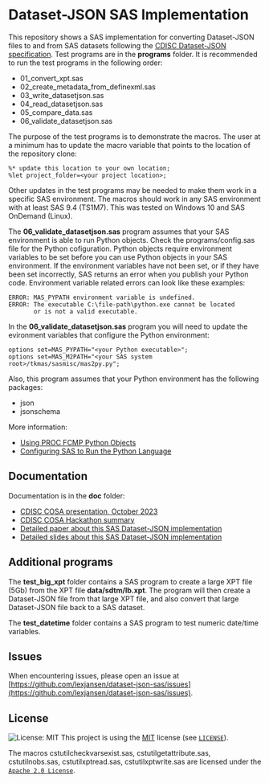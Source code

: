# Dataset-JSON SAS Implementation

This repository shows a SAS implementation for converting Dataset-JSON files to and from SAS datasets following the [CDISC Dataset-JSON specification](https://www.cdisc.org/dataset-json).
Test programs are in the **programs** folder.
It is recommended to run the test programs in the following order:

- 01_convert_xpt.sas
- 02_create_metadata_from_definexml.sas
- 03_write_datasetjson.sas
- 04_read_datasetjson.sas
- 05_compare_data.sas
- 06_validate_datasetjson.sas

The purpose of the test programs is to demonstrate the macros. The user at a minimum has to update the macro variable that points to the location of the repository clone:

```SAS
%* update this location to your own location;
%let project_folder=<your project location>;
```

Other updates in the test programs may be needed to make them work in a specific SAS environment. The macros should work in any SAS environment with at least SAS 9.4 (TS1M7).
This was tested on Windows 10 and SAS OnDemand (Linux).

The **06_validate_datasetjson.sas** program assumes that your SAS environment is able to run Python objects.
Check the programs/config.sas file for the Python cofiguration.
Python objects require environment variables to be set before you can use Python objects in your SAS environment.
If the environment variables have not been set, or if they have been set incorrectly,
SAS returns an error when you publish your Python code.
Environment variable related errors can look like these examples:

```TEXT
ERROR: MAS_PYPATH environment variable is undefined.
ERROR: The executable C:\file-path\python.exe cannot be located
       or is not a valid executable.
```

In the **06_validate_datasetjson.sas** program you will need to update the evironment variables that configure the Python environment:

```TEXT
options set=MAS_PYPATH="<your Python executable>";
options set=MAS_M2PATH="<your SAS system root>/tkmas/sasmisc/mas2py.py";
```

Also, this program assumes that your Python environment has the following packages:

- json
- jsonschema

More information:

- [Using PROC FCMP Python Objects](https://documentation.sas.com/doc/en/pgmsascdc/9.4_3.5/lecompobjref/p18qp136f91aaqn1h54v3b6pkant.htm)
- [Configuring SAS to Run the Python Language](https://go.documentation.sas.com/doc/en/bicdc/9.4/biasag/n1mquxnfmfu83en1if8icqmx8cdf.htm)

## Documentation

Documentation is in the **doc** folder:

- [CDISC COSA presentation, October 2023](doc/CDISC_COSA_webinar_20231005_dataset-json_SAS.pdf)
- [CDISC COSA Hackathon summary](doc/Dataset-JSON-Hackathon-SAS-implementation-LexJansen.pdf)
- [Detailed paper about this SAS Dataset-JSON implementation](doc/Working_with_Dataset-JSON_using_SAS.pdf)
- [Detailed slides about this SAS Dataset-JSON implementation](doc/Dataset-JSON-SAS-implementation.pdf)

## Additional programs

The **test_big_xpt** folder contains a SAS program to create a large XPT file (5Gb) from the XPT file **data/sdtm/lb.xpt**. The program will then create a Dataset-JSON file from that large XPT file, and also convert that large Dataset-JSON file back to a SAS dataset.

The **test_datetime** folder contains a SAS program to test numeric date/time variables.

## Issues

When encountering issues, please open an issue at [https://github.com/lexjansen/dataset-json-sas/issues](https://github.com/lexjansen/dataset-json-sas/issues).

## License

![License: MIT](https://img.shields.io/badge/License-MIT-blue.svg)
This project is using the [MIT](http://www.opensource.org/licenses/MIT "The MIT License | Open Source Initiative") license (see [`LICENSE`](LICENSE)).

The macros cstutilcheckvarsexist.sas, cstutilgetattribute.sas, cstutilnobs.sas, cstutilxptread.sas, cstutilxptwrite.sas are licensed under the [`Apache 2.0 License`](Apache-2.0-LICENSE).
